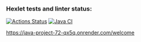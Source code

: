 ### Hexlet tests and linter status:
[![Actions Status](https://github.com/Dangerwind/java-project-99/actions/workflows/hexlet-check.yml/badge.svg)](https://github.com/Dangerwind/java-project-99/actions)
[![Java CI](https://github.com/Dangerwind/java-project-99/actions/workflows/main.yml/badge.svg)](https://github.com/Dangerwind/java-project-99/actions/workflows/main.yml)

https://java-project-72-qx5q.onrender.com/welcome